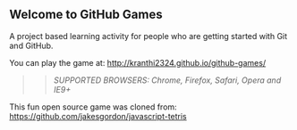 ## Welcome to GitHub Games

A project based learning activity for people who are getting started with Git and GitHub.

You can play the game at: http://kranthi2324.github.io/github-games/

>> _*SUPPORTED BROWSERS*: Chrome, Firefox, Safari, Opera and IE9+_

This fun open source game was cloned from: https://github.com/jakesgordon/javascript-tetris
